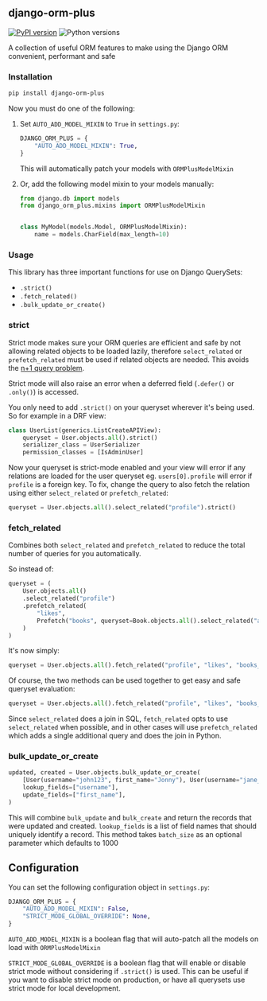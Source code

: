 ## django-orm-plus
[![PyPI version](https://badge.fury.io/py/django-orm-plus.svg)](https://badge.fury.io/py/django-orm-plus)
![Python versions](https://img.shields.io/pypi/pyversions/django-orm-plus.svg?style=flat-square&label=Python%20Versions)

A collection of useful ORM features to make using the Django ORM convenient,
performant and safe

### Installation

```bash
pip install django-orm-plus
```

Now you must do one of the following:

1. Set `AUTO_ADD_MODEL_MIXIN` to `True` in `settings.py`:
    ```python
    DJANGO_ORM_PLUS = {
        "AUTO_ADD_MODEL_MIXIN": True,
    }
    ```

    This will automatically patch your models with `ORMPlusModelMixin`

2. Or, add the following model mixin to your models manually:
    ```python
    from django.db import models
    from django_orm_plus.mixins import ORMPlusModelMixin


    class MyModel(models.Model, ORMPlusModelMixin):
        name = models.CharField(max_length=10)
    ```

### Usage

This library has three important functions for use on Django QuerySets:
- `.strict()`
- `.fetch_related()`
- `.bulk_update_or_create()`

### strict
Strict mode makes sure your ORM queries are efficient and safe by not allowing
related objects to be loaded lazily, therefore `select_related`
or `prefetch_related` must be used if related objects are needed. This avoids
the [n+1 query problem](https://scoutapm.com/blog/django-and-the-n1-queries-problem).

Strict mode will also raise an error when a deferred field (`.defer()` or `.only()`)
is accessed.

You only need to add `.strict()` on your queryset wherever it's being used.
So for example in a DRF view:

```python
class UserList(generics.ListCreateAPIView):
    queryset = User.objects.all().strict()
    serializer_class = UserSerializer
    permission_classes = [IsAdminUser]
```

Now your queryset is strict-mode enabled and your view will error if any relations
are loaded for the user queryset eg. `users[0].profile` will error if `profile` is a foreign key.
To fix, change the query to also fetch the relation using either `select_related` or `prefetch_related`:

```python
queryset = User.objects.all().select_related("profile").strict()
```

### fetch_related
Combines both `select_related` and `prefetch_related`
to reduce the total number of queries for you automatically.

So instead of:
```python
queryset = (
    User.objects.all()
    .select_related("profile")
    .prefetch_related(
        "likes",
        Prefetch("books", queryset=Book.objects.all().select_related("author")),
    )
)
```

It's now simply:
```python
queryset = User.objects.all().fetch_related("profile", "likes", "books__author")
```

Of course, the two methods can be used together to get easy and safe queryset evaluation:
```python
queryset = User.objects.all().fetch_related("profile", "likes", "books__author").strict()
```

Since `select_related` does a join in SQL, `fetch_related` opts to use `select_related`
when possible, and in other cases will use `prefetch_related` which adds a single additional
query and does the join in Python.


### bulk_update_or_create
```python
updated, created = User.objects.bulk_update_or_create(
    [User(username="john123", first_name="Jonny"), User(username="jane_doe", first_name="Alexa")],
    lookup_fields=["username"],
    update_fields=["first_name"],
)
```

This will combine `bulk_update` and `bulk_create` and return the records that were
updated and created. `lookup_fields` is a list of field names that should uniquely
identify a record. This method takes `batch_size` as an optional parameter which defaults to 1000

## Configuration

You can set the following configuration object in `settings.py`:

```python
DJANGO_ORM_PLUS = {
    "AUTO_ADD_MODEL_MIXIN": False,
    "STRICT_MODE_GLOBAL_OVERRIDE": None,
}
```
`AUTO_ADD_MODEL_MIXIN` is a boolean flag that will auto-patch all the models
on load with `ORMPlusModelMixin`

`STRICT_MODE_GLOBAL_OVERRIDE` is a boolean flag that will enable or disable strict
mode without considering if `.strict()` is used. This can be useful if you want to
disable strict mode on production, or have all querysets use strict mode for local development.
